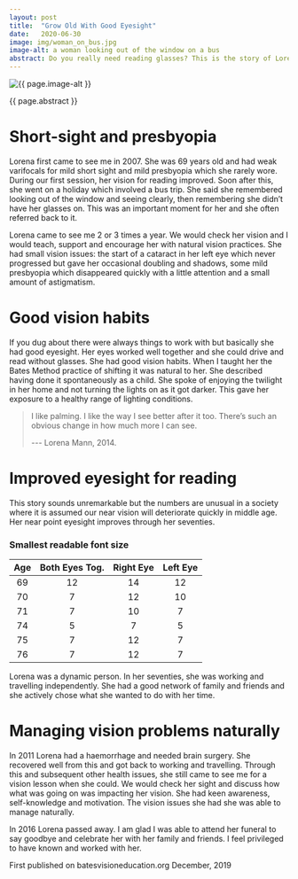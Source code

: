 ```yaml
---
layout: post
title:  "Grow Old With Good Eyesight"
date:   2020-06-30
image: img/woman_on_bus.jpg
image-alt: a woman looking out of the window on a bus
abstract: Do you really need reading glasses? This is the story of Lorena whose eyesight improved through her 70s.
---
```

<img class="post-image" src="/{{ page.image | bust_cache }}" alt="{{ page.image-alt }}"/>

{{ page.abstract }}

# Short-sight and presbyopia

Lorena first came to see me in 2007. She was 69 years old and had weak varifocals for mild short sight and mild presbyopia which she rarely wore. During our first session, her vision for reading improved. Soon after this, she went on a holiday which involved a bus trip. She said she remembered looking out of the window and seeing clearly, then remembering she didn’t have her glasses on. This was an important moment for her and she often referred back to it.

Lorena came to see me 2 or 3 times a year. We would check her vision and I would teach, support and encourage her with natural vision practices. She had small vision issues: the start of a cataract in her left eye which never progressed but gave her occasional doubling and shadows, some mild presbyopia which disappeared quickly with a little attention and a small amount of astigmatism.

# Good vision habits

If you dug about there were always things to work with but basically she had good eyesight. Her eyes worked well together and she could drive and read without glasses. She had good vision habits. When I taught her the Bates Method practice of shifting it was natural to her. She described having done it spontaneously as a child. She spoke of enjoying the twilight in her home and not turning the lights on as it got darker. This gave her exposure to a healthy range of lighting conditions.

> I like palming. I like the way I see better after it too. There’s such an obvious change in how much more I can see.  
>   
> --- Lorena Mann, 2014.

# Improved eyesight for reading

This story sounds unremarkable but the numbers are unusual in a society where it is assumed our near vision will deteriorate quickly in middle age. Her near point eyesight improves through her seventies.

### Smallest readable font size

| Age | Both Eyes Tog. | Right Eye | Left Eye
|:---:|:---:|:---:|:---:
| 69 | 12 | 14 | 12
| 70 | 7 | 12 | 10
| 71 | 7 | 10 | 7
| 74 | 5 | 7 | 5
| 75 | 7 | 12 | 7
| 76 | 7 | 12 | 7

Lorena was a dynamic person. In her seventies, she was working and travelling independently. She had a good network of family and friends and she actively chose what she wanted to do with her time.

# Managing vision problems naturally

In 2011 Lorena had a haemorrhage and needed brain surgery. She recovered well from this and got back to working and travelling. Through this and subsequent other health issues, she still came to see me for a vision lesson when she could. We would check her sight and discuss how what was going on was impacting her vision. She had keen awareness, self-knowledge and motivation. The vision issues she had she was able to manage naturally.

In 2016 Lorena passed away. I am glad I was able to attend her funeral to say goodbye and celebrate her with her family and friends. I feel privileged to have known and worked with her.

First published on batesvisioneducation.org December, 2019
